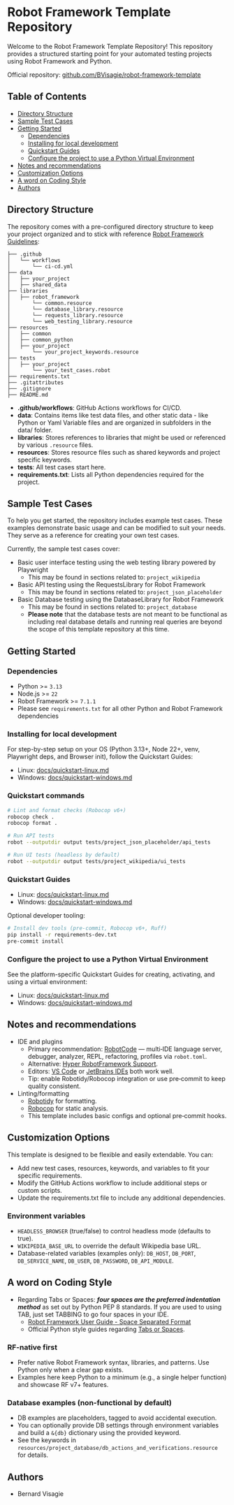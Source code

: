 # Robot Framework Template Repository

Welcome to the Robot Framework Template Repository! This repository provides a structured starting point for your
automated testing projects using Robot Framework and Python.

Official repository: [github.com/BVisagie/robot-framework-template](https://github.com/BVisagie/robot-framework-template)

## Table of Contents

- [Directory Structure](#directory-structure)
- [Sample Test Cases](#sample-test-cases)
- [Getting Started](#getting-started)
    - [Dependencies](#dependencies)
    - [Installing for local development](#installing-for-local-development)
    - [Quickstart Guides](#quickstart-guides)
    - [Configure the project to use a Python Virtual Environment](#configure-the-project-to-use-a-python-virtual-environment)
- [Notes and recommendations](#notes-and-recommendations)
- [Customization Options](#customization-options)
- [A word on Coding Style](#a-word-on-coding-style)
- [Authors](#authors)

## Directory Structure

The repository comes with a pre-configured directory structure to keep your project organized and to stick with
reference [Robot Framework Guidelines](https://docs.robotframework.org/docs):

```
├── .github
│   └── workflows
│       └── ci-cd.yml
├── data
│   ├── your_project
│   ├── shared_data
├── libraries
│   ├── robot_framework
│       └── common.resource
│       └── database_library.resource
│       └── requests_library.resource
│       └── web_testing_library.resource
├── resources
│   ├── common
│   ├── common_python
│   ├── your_project
│       └── your_project_keywords.resource
├── tests
│   ├── your_project
│       └── your_test_cases.robot
├── requirements.txt
├── .gitattributes
├── .gitignore
├── README.md
```

- **.github/workflows**: GitHub Actions workflows for CI/CD.
- **data**: Contains items like test data files, and other static data - like Python or Yaml Variable files and are
  organized in subfolders in the data/ folder.
- **libraries**: Stores references to libraries that might be used or referenced by various `.resource` files.
- **resources**: Stores resource files such as shared keywords and project specific keywords.
- **tests**: All test cases start here.
- **requirements.txt**: Lists all Python dependencies required for the project.

## Sample Test Cases

To help you get started, the repository includes example test cases. These examples demonstrate basic usage and can be
modified to suit your needs. They serve as a reference for creating your own test cases.

Currently, the sample test cases cover:

- Basic user interface testing using the web testing library powered by Playwright
    - This may be found in sections related to: `project_wikipedia`
- Basic API testing using the RequestsLibrary for Robot Framework
    - This may be found in sections related to: `project_json_placeholder`
- Basic Database testing using the DatabaseLibrary for Robot Framework
    - This may be found in sections related to: `project_database`
    - **Please note** that the database tests are not meant to be functional as including real database details and
      running real queries are beyond the scope of this template repository at this time.

## Getting Started

### Dependencies

* Python >= `3.13`
* Node.js >= `22`
* Robot Framework >= `7.1.1`
* Please see `requirements.txt` for all other Python and Robot Framework dependencies

### Installing for local development

For step-by-step setup on your OS (Python 3.13+, Node 22+, venv, Playwright deps, and Browser init), follow the Quickstart Guides:

- Linux: [docs/quickstart-linux.md](docs/quickstart-linux.md)
- Windows: [docs/quickstart-windows.md](docs/quickstart-windows.md)

### Quickstart commands

```sh
# Lint and format checks (Robocop v6+)
robocop check .
robocop format .

# Run API tests
robot --outputdir output tests/project_json_placeholder/api_tests

# Run UI tests (headless by default)
robot --outputdir output tests/project_wikipedia/ui_tests
```

### Quickstart Guides

- Linux: [docs/quickstart-linux.md](docs/quickstart-linux.md)
- Windows: [docs/quickstart-windows.md](docs/quickstart-windows.md)

Optional developer tooling:

```sh
# Install dev tools (pre-commit, Robocop v6+, Ruff)
pip install -r requirements-dev.txt
pre-commit install
```

### Configure the project to use a Python Virtual Environment

See the platform-specific Quickstart Guides for creating, activating, and using a virtual environment:

- Linux: [docs/quickstart-linux.md](docs/quickstart-linux.md)
- Windows: [docs/quickstart-windows.md](docs/quickstart-windows.md)

## Notes and recommendations

- IDE and plugins
  - Primary recommendation: [RobotCode](https://robotcode.io/) — multi‑IDE language server, debugger, analyzer, REPL, refactoring, profiles via `robot.toml`.
  - Alternative: [Hyper RobotFramework Support](https://plugins.jetbrains.com/plugin/16382-hyper-robotframework-support).
  - Editors: [VS Code](https://code.visualstudio.com/) or [JetBrains IDEs](https://www.jetbrains.com/pycharm/) both work well.
  - Tip: enable Robotidy/Robocop integration or use pre‑commit to keep quality consistent.
- Linting/formatting
  - [Robotidy](https://github.com/MarketSquare/robotframework-tidy) for formatting.
  - [Robocop](https://github.com/MarketSquare/robotframework-robocop) for static analysis.
  - This template includes basic configs and optional pre‑commit hooks.

## Customization Options

This template is designed to be flexible and easily extendable. You can:

- Add new test cases, resources, keywords, and variables to fit your specific requirements.
- Modify the GitHub Actions workflow to include additional steps or custom scripts.
- Update the requirements.txt file to include any additional dependencies.

### Environment variables
- `HEADLESS_BROWSER` (true/false) to control headless mode (defaults to true).
- `WIKIPEDIA_BASE_URL` to override the default Wikipedia base URL.
- Database-related variables (examples only): `DB_HOST`, `DB_PORT`, `DB_SERVICE_NAME`, `DB_USER`, `DB_PASSWORD`, `DB_API_MODULE`.

## A word on Coding Style

- Regarding Tabs or Spaces: **_four spaces are the preferred indentation method_** as set out by Python PEP 8 standards.
  If you are used to using TAB, just set TABBING to go four spaces in your IDE.
    - [Robot Framework User Guide - Space Separated Format](https://robotframework.org/robotframework/latest/RobotFrameworkUserGuide.html#space-separated-format)
    - Official Python style guides regarding [Tabs or Spaces](https://peps.python.org/pep-0008/#tabs-or-spaces).

### RF-native first
- Prefer native Robot Framework syntax, libraries, and patterns. Use Python only when a clear gap exists.
- Examples here keep Python to a minimum (e.g., a single helper function) and showcase RF v7+ features.

### Database examples (non-functional by default)
- DB examples are placeholders, tagged to avoid accidental execution.
- You can optionally provide DB settings through environment variables and build a `&{db}` dictionary using the provided keyword.
- See the keywords in `resources/project_database/db_actions_and_verifications.resource` for details.

## Authors

* Bernard Visagie
